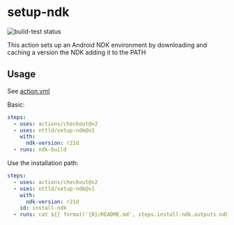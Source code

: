 # setup-ndk

![build-test status](https://github.com/nttld/setup-ndk/workflows/build-test/badge.svg)

This action sets up an Android NDK environment by downloading and caching a version the NDK adding it to the PATH

## Usage

See [action.yml](action.yml)

Basic:

```yml
steps:
  - uses: actions/checkout@v2
  - uses: nttld/setup-ndk@v1
    with:
      ndk-version: r21d
  - runs: ndk-build
```

Use the installation path:

```yml
steps:
  - uses: actions/checkout@v2
  - uses: nttld/setup-ndk@v1
    with:
      ndk-version: r21d
    id: install-ndk
  - runs: cat ${{ format('{0}/README.md', steps.install-ndk.outputs.ndk-path) }}
```
